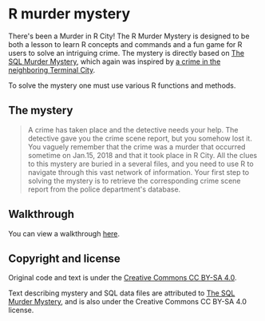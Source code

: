 # R murder mystery
There's been a Murder in R City! The R Murder Mystery is designed to be
both a lesson to learn R concepts and commands and a fun game for R
users to solve an intriguing crime. The mystery is directly based on
[The SQL Murder Mystery](https://mystery.knightlab.com), which again was
inspired by [a crime in the neighboring Terminal
City](https://github.com/veltman/clmystery).

To solve the mystery one must use various R functions and methods.

## The mystery
> A crime has taken place and the detective needs your help. The
> detective gave you the crime scene report, but you somehow lost it.
> You vaguely remember that the crime was a murder that occurred
> sometime on Jan.15, 2018 and that it took place in R City. All the
> clues to this mystery are buried in a several files, and you need to
> use R to navigate through this vast network of information. Your first
> step to solving the mystery is to retrieve the corresponding crime
> scene report from the police department's database.

## Walkthrough
You can view a walkthrough [here](http://r-murder-mystery.askeland.me).

## Copyright and license
Original code and text is under the [Creative Commons CC BY-SA 4.0](https://creativecommons.org/licenses/by-sa/4.0/).

Text describing mystery and SQL data files are attributed to [The SQL Murder Mystery](https://mystery.knightlab.com), and is also under the Creative Commons CC BY-SA 4.0 license.

